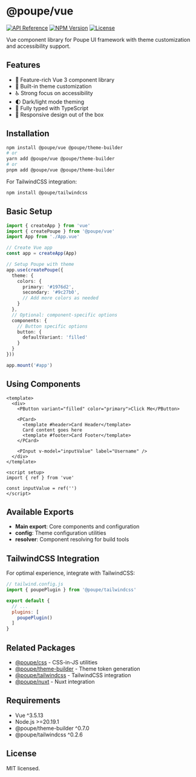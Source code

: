 # @poupe/vue

[![API Reference][jsdocs-shield]][jsdocs-link]
[![NPM Version][npm-shield]][npm-link]
[![License][license-shield]][license-link]

Vue component library for Poupe UI framework with theme customization
and accessibility support.

## Features

- 🧩 Feature-rich Vue 3 component library
- 🎨 Built-in theme customization
- ♿ Strong focus on accessibility
- 🌓 Dark/light mode theming
- 🔧 Fully typed with TypeScript
- 📱 Responsive design out of the box

## Installation

```bash
npm install @poupe/vue @poupe/theme-builder
# or
yarn add @poupe/vue @poupe/theme-builder
# or
pnpm add @poupe/vue @poupe/theme-builder
```

For TailwindCSS integration:

```bash
npm install @poupe/tailwindcss
```

## Basic Setup

```typescript
import { createApp } from 'vue'
import { createPoupe } from '@poupe/vue'
import App from './App.vue'

// Create Vue app
const app = createApp(App)

// Setup Poupe with theme
app.use(createPoupe({
  theme: {
    colors: {
      primary: '#1976d2',
      secondary: '#9c27b0',
      // Add more colors as needed
    }
  },
  // Optional: component-specific options
  components: {
    // Button specific options
    button: {
      defaultVariant: 'filled'
    }
  }
}))

app.mount('#app')
```

## Using Components

```vue
<template>
  <div>
    <PButton variant="filled" color="primary">Click Me</PButton>

    <PCard>
      <template #header>Card Header</template>
      Card content goes here
      <template #footer>Card Footer</template>
    </PCard>

    <PInput v-model="inputValue" label="Username" />
  </div>
</template>

<script setup>
import { ref } from 'vue'

const inputValue = ref('')
</script>
```

## Available Exports

- **Main export**: Core components and configuration
- **config**: Theme configuration utilities
- **resolver**: Component resolving for build tools

## TailwindCSS Integration

For optimal experience, integrate with TailwindCSS:

```js
// tailwind.config.js
import { poupePlugin } from '@poupe/tailwindcss'

export default {
  // ...
  plugins: [
    poupePlugin()
  ]
}
```

## Related Packages

- [@poupe/css](../@poupe-css) - CSS-in-JS utilities
- [@poupe/theme-builder](../@poupe-theme-builder) - Theme token generation
- [@poupe/tailwindcss](../@poupe-tailwindcss) - TailwindCSS integration
- [@poupe/nuxt](../@poupe-nuxt) - Nuxt integration

## Requirements

- Vue ^3.5.13
- Node.js >=20.19.1
- @poupe/theme-builder ^0.7.0
- @poupe/tailwindcss ^0.2.6

## License

MIT licensed.

[jsdocs-shield]: https://img.shields.io/badge/jsDocs.io-reference-blue
[jsdocs-link]: https://www.jsdocs.io/package/@poupe/vue
[npm-shield]: https://img.shields.io/npm/v/@poupe/vue.svg
[npm-link]: https://www.npmjs.com/package/@poupe/vue
[license-shield]: https://img.shields.io/badge/License-MIT-blue.svg
[license-link]: ../../LICENCE.txt

